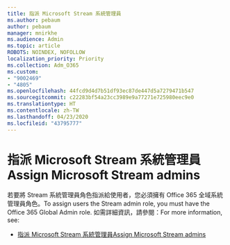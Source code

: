```yaml
---
title: 指派 Microsoft Stream 系統管理員
ms.author: pebaum
author: pebaum
manager: mnirkhe
ms.audience: Admin
ms.topic: article
ROBOTS: NOINDEX, NOFOLLOW
localization_priority: Priority
ms.collection: Adm_O365
ms.custom:
- "9002469"
- "4805"
ms.openlocfilehash: 44fcd9d4d7b51df93ec87de447d5a7279471b547
ms.sourcegitcommit: c22283bf54a23cc3989e9a77271e725980eec9e0
ms.translationtype: HT
ms.contentlocale: zh-TW
ms.lasthandoff: 04/23/2020
ms.locfileid: "43795777"
---
```

# <a name="assign-microsoft-stream-admins"></a><span data-ttu-id="5c936-102">指派 Microsoft Stream 系統管理員</span><span class="sxs-lookup"><span data-stu-id="5c936-102">Assign Microsoft Stream admins</span></span>

<span data-ttu-id="5c936-103">若要將 Stream 系統管理員角色指派給使用者，您必須擁有 Office 365 全域系統管理員角色。</span><span class="sxs-lookup"><span data-stu-id="5c936-103">To assign users the Stream admin role, you must have the Office 365 Global Admin role.</span></span> <span data-ttu-id="5c936-104">如需詳細資訊，請參閱：</span><span class="sxs-lookup"><span data-stu-id="5c936-104">For more information, see:</span></span>

- [<span data-ttu-id="5c936-105">指派 Microsoft Stream 系統管理員</span><span class="sxs-lookup"><span data-stu-id="5c936-105">Assign Microsoft Stream admins</span></span>](https://docs.microsoft.com/stream/assign-administrator-user-role)
